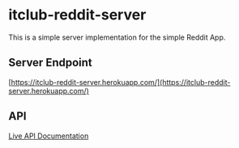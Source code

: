# itclub-reddit-server
This is a simple server implementation for the simple Reddit App.

## Server Endpoint
[https://itclub-reddit-server.herokuapp.com/](https://itclub-reddit-server.herokuapp.com/)

## API
[Live API Documentation](https://itclub-reddit-server.herokuapp.com/api-docs)
